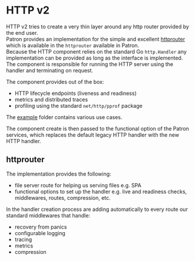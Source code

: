 # HTTP v2

HTTP v2 tries to create a very thin layer around any http router provided by the end user.  
Patron provides an implementation for the simple and excellent [httprouter](https://github.com/julienschmidt/httprouter) which is 
available in the `httprouter` available in Patron.  
Because the HTTP component relies on the standard Go `http.Handler` any implementation can be provided as long as the interface is implemented.  
The component is responsible for running the HTTP server using the handler and terminating on request.

The component provides out of the box:

- HTTP lifecycle endpoints (liveness and readiness)
- metrics and distributed traces
- profiling using the standard `net/http/pprof` package

The [example](../../examples) folder contains various use cases.

The component create is then passed to the functional option of the Patron services, which replaces the default legacy HTTP handler
with the new HTTP handler.

## httprouter

The implementation provides the following:

- file server route for helping us serving files e.g. SPA
- functional options to set up the handler e.g. live and readiness checks, middlewares, routes, compression, etc.

In the handler creation process are adding automatically to every route our standard middlewares that handle:

- recovery from panics
- configurable logging
- tracing
- metrics
- compression

